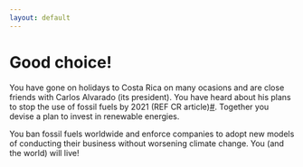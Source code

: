 ```yaml
---
layout: default
---
```


# Good choice!

You have gone on holidays to Costa Rica on many ocasions and are close friends with Carlos Alvarado (its president). You have heard about his plans to stop the use of fossil fuels by 2021 (REF CR article)[#](https://sararodrig.github.io/workforce-future/references). Together you devise a plan to invest in renewable energies. 

You ban fossil fuels worldwide and enforce companies to adopt new models of conducting their business without worsening climate change. You (and the world) will live!
